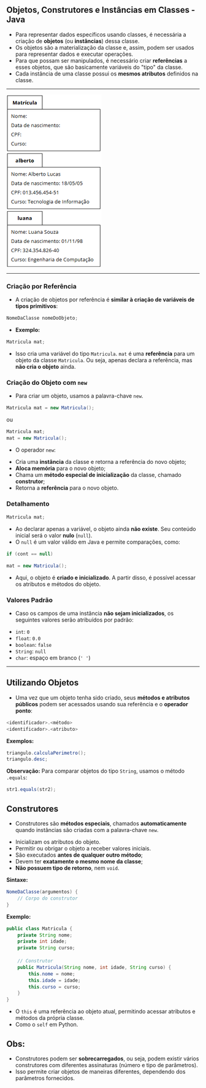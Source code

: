 ## Objetos, Construtores e Instâncias em Classes - Java
- Para representar dados específicos usando classes, é necessária a criação de **objetos** (ou **instâncias**) dessa classe.
- Os objetos são a materialização da classe e, assim, podem ser usados para representar dados e executar operações.
- Para que possam ser manipulados, é necessário criar **referências** a esses objetos, que são basicamente variáveis do "tipo" da classe.
- Cada instância de uma classe possui os **mesmos atributos** definidos na classe.

---
![Exemplo de Classe](image.png)

---
### Criação por Referência
- A criação de objetos por referência é **similar à criação de variáveis de tipos primitivos**:
```java
NomeDaClasse nomeDoObjeto;
```
- **Exemplo:**
```java
Matricula mat;
```

- Isso cria uma variável do tipo `Matricula`. `mat` é uma **referência** para um objeto da classe `Matricula`. Ou seja, apenas declara a referência, mas **não cria o objeto** ainda.

### Criação do Objeto com `new`
- Para criar um objeto, usamos a palavra-chave `new`.
```java
Matricula mat = new Matricula();
```
ou
```java
Matricula mat;
mat = new Matricula();
```

- O operador `new`:
* Cria uma **instância** da classe e retorna a referência do novo objeto;
* **Aloca memória** para o novo objeto;
* Chama um **método especial de inicialização** da classe, chamado **construtor**;
* Retorna a **referência** para o novo objeto.

### Detalhamento
```java
Matricula mat;
```
- Ao declarar apenas a variável, o objeto ainda **não existe**. Seu conteúdo inicial será o valor **nulo** (`null`).
- O `null` é um valor válido em Java e permite comparações, como:

```java
if (cont == null)
```

```java
mat = new Matricula();
```

- Aqui, o objeto é **criado e inicializado**. A partir disso, é possível acessar os atributos e métodos do objeto.

### Valores Padrão
- Caso os campos de uma instância **não sejam inicializados**, os seguintes valores serão atribuídos por padrão:

* `int`: `0`
* `float`: `0.0`
* `boolean`: `false`
* `String`: `null`
* `char`: espaço em branco (`' '`)

---

## Utilizando Objetos
- Uma vez que um objeto tenha sido criado, seus **métodos e atributos públicos** podem ser acessados usando sua referência e o **operador ponto**:

```java
<identificador>.<método>
<identificador>.<atributo>
```
**Exemplos:**
```java
triangulo.calculaPerimetro();
triangulo.desc;
```
**Observação:** Para comparar objetos do tipo `String`, usamos o método `.equals`:
```java
str1.equals(str2);
```


## Construtores
- Construtores são **métodos especiais**, chamados **automaticamente** quando instâncias são criadas com a palavra-chave `new`.
* Inicializam os atributos do objeto.
* Permitir ou obrigar o objeto a receber valores iniciais.
* São executados **antes de qualquer outro método**;
* Devem ter **exatamente o mesmo nome da classe**;
* **Não possuem tipo de retorno**, nem `void`.



**Sintaxe:**
```java
NomeDaClasse(argumentos) {
    // Corpo do construtor
}
```

**Exemplo:**

```java
public class Matricula {
    private String nome;
    private int idade;
    private String curso;

    // Construtor
    public Matricula(String nome, int idade, String curso) {
        this.nome = nome;
        this.idade = idade;
        this.curso = curso;
    }
}
```
- O `this` é uma referência ao objeto atual, permitindo acessar atributos e métodos da própria classe.
- Como o `self` em Python.

## Obs:
- Construtores podem ser **sobrecarregados**, ou seja, podem existir vários construtores com diferentes assinaturas (número e tipo de parâmetros).
- Isso permite criar objetos de maneiras diferentes, dependendo dos parâmetros fornecidos.